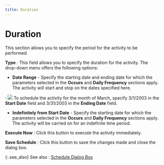 ```yaml
---
title: Duration
---
```


# Duration


This section allows you to specify the period for the activity to be  performed.


**Type**
: This field allows you to specify the duration for  the activity. The drop-down menu offers the following options:

- **Date 
 Range** - Specify the starting date and ending date for which the  parameters selected in the **Occurs**  and **Daily Frequency** sections apply.  The activity will start and stop on the dates specified here.

: ![]({{site.utl_baseurl}}/img/example.gif) To schedule the activity for the month of March, specify  3/1/2003 in the **Start Date** field  and 3/31/2003 in the **Ending Date**  field.

- **Indefinitely 
 from Start Date** - Specify the starting date for which the parameters  selected in the **Occurs** and **Daily Frequency** sections apply. The  activity will be carried on for an indefinite time period.



**Execute Now**
: Click this button to execute the activity immediately.


**Save Schedule**
: Click this button to save the changes made and close  the dialog box.


{:.see_also}
See also
: [Schedule  Dialog Box]({{site.utl_baseurl}}/misc/e_commerce_search_catalog_update_schedule_dialog_box.html)
